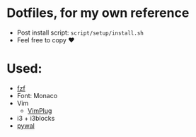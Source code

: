 # Dotfiles, for my own reference
- Post install script: `script/setup/install.sh`
- Feel free to copy :heart:

# Used:
- [fzf](https://github.com/junegunn/fzf)
- Font: Monaco
- Vim
    - [VimPlug](https://github.com/junegunn/vim-plug)
- i3 + i3blocks
- [ pywal ](https://github.com/dylanaraps/pywal)
